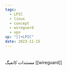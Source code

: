 ```yaml
---
tags:
  - LPIC
  - linux
  - concept
  - wireguard
  - vpn
up: "[[+LPIC"
date: 2023-11-15
---
```

###

```bash

```
مستندات کانفیگ [[wireguard]]
